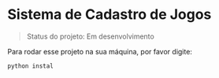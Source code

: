 <h1>Sistema de Cadastro de Jogos</h1>

> Status do projeto: Em desenvolvimento

Para rodar esse projeto na sua máquina, por favor digite:

```
python instal 

